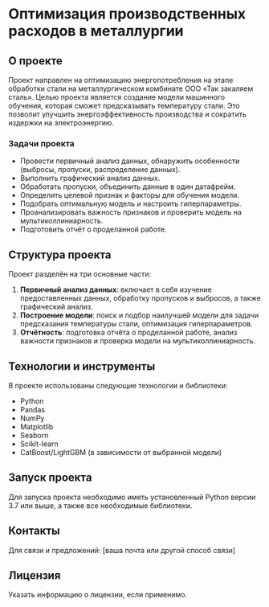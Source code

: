 # Оптимизация производственных расходов в металлургии

## О проекте
Проект направлен на оптимизацию энергопотребления на этапе обработки стали на металлургическом комбинате ООО «Так закаляем сталь». Целью проекта является создание модели машинного обучения, которая сможет предсказывать температуру стали. Это позволит улучшить энергоэффективность производства и сократить издержки на электроэнергию.

### Задачи проекта
- Провести первичный анализ данных, обнаружить особенности (выбросы, пропуски, распределение данных).
- Выполнить графический анализ данных.
- Обработать пропуски, объединить данные в один датафрейм.
- Определить целевой признак и факторы для обучения модели.
- Подобрать оптимальную модель и настроить гиперпараметры.
- Проанализировать важность признаков и проверить модель на мультиколлиниарность.
- Подготовить отчёт о проделанной работе.

## Структура проекта
Проект разделён на три основные части:
1. **Первичный анализ данных**: включает в себя изучение предоставленных данных, обработку пропусков и выбросов, а также графический анализ.
2. **Построение модели**: поиск и подбор наилучшей модели для задачи предсказания температуры стали, оптимизация гиперпараметров.
3. **Отчётность**: подготовка отчёта о проделанной работе, анализ важности признаков и проверка модели на мультиколлиниарность.

## Технологии и инструменты
В проекте использованы следующие технологии и библиотеки:
- Python
- Pandas
- NumPy
- Matplotlib
- Seaborn
- Scikit-learn
- CatBoost/LightGBM (в зависимости от выбранной модели)

## Запуск проекта
Для запуска проекта необходимо иметь установленный Python версии 3.7 или выше, а также все необходимые библиотеки. 

## Контакты
Для связи и предложений: [ваша почта или другой способ связи]

## Лицензия
Указать информацию о лицензии, если применимо.
